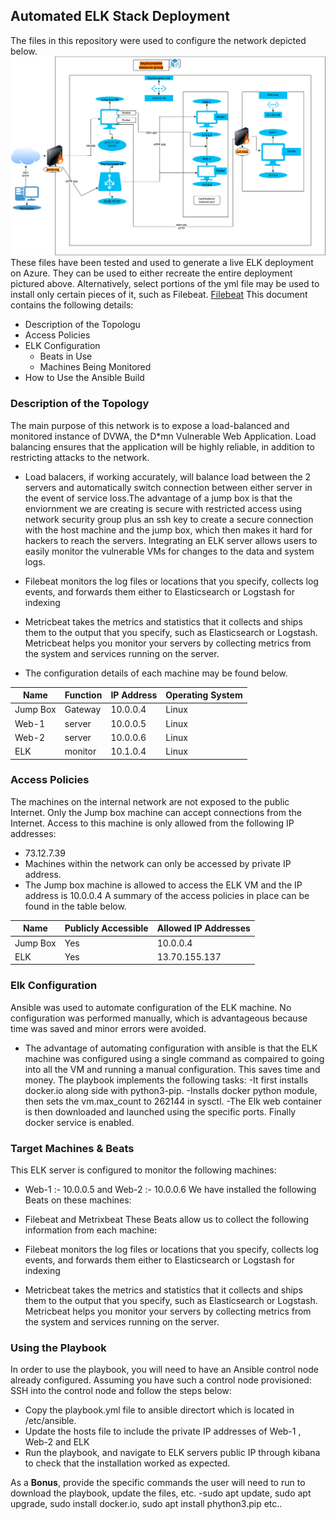## Automated ELK Stack Deployment
The files in this repository were used to configure the network depicted below.
![Diagram](https://github.com/Meroneafuwork/Main-repository/blob/main/Diagram/Cloud%20Security%20and%20Virtualization%20Homework.drawio.png)
These files have been tested and used to generate a live ELK deployment on Azure. They can be used to either recreate the entire deployment pictured above. Alternatively, select portions of the yml file may be used to install only certain pieces of it, such as Filebeat.
[Filebeat](https://github.com/Meroneafuwork/Main-repository/tree/main/Ansible/filebeat)
This document contains the following details:
- Description of the Topologu
- Access Policies
- ELK Configuration
  - Beats in Use
  - Machines Being Monitored
- How to Use the Ansible Build
### Description of the Topology
The main purpose of this network is to expose a load-balanced and monitored instance of DVWA, the D*mn Vulnerable Web Application.
Load balancing ensures that the application will be highly reliable, in addition to restricting attacks to the network.
- Load balacers, if working accurately, will balance load between the 2 servers and automatically switch connection between either server in the event of service loss.The advantage of a jump box is that the enviornment we are creating is secure with restricted access using network security group plus an ssh key to create a secure connection with the host machine and the jump box, which then makes it hard for hackers to reach the servers.
Integrating an ELK server allows users to easily monitor the vulnerable VMs for changes to the data and system logs.

- Filebeat monitors the log files or locations that you specify, collects log events, and forwards them either to Elasticsearch or Logstash for indexing
- Metricbeat takes the metrics and statistics that it collects and ships them to the output that you specify, such as Elasticsearch or Logstash. Metricbeat helps you monitor your servers by collecting metrics from the system and services running on the server.
- The configuration details of each machine may be found below.

| Name     | Function | IP Address | Operating System |
|----------|----------|------------|------------------|
| Jump Box | Gateway  |  10.0.0.4  | Linux            |
| Web-1    |  server  |  10.0.0.5  | Linux            |
| Web-2    |  server  |  10.0.0.6  | Linux            |
| ELK      |  monitor |  10.1.0.4  | Linux            |
### Access Policies
The machines on the internal network are not exposed to the public Internet. 
Only the Jump box machine can accept connections from the Internet. Access to this machine is only allowed from the following IP addresses:
- 73.12.7.39
- Machines within the network can only be accessed by private IP address.
- The Jump box machine is allowed to access the ELK VM and the IP address is 10.0.0.4
A summary of the access policies in place can be found in the table below.

| Name     | Publicly Accessible | Allowed IP Addresses |
|----------|---------------------|----------------------|
| Jump Box | Yes                 | 10.0.0.4             |
| ELK      | Yes                 | 13.70.155.137        |
### Elk Configuration
Ansible was used to automate configuration of the ELK machine. No configuration was performed manually, which is advantageous because time was saved and minor errors were avoided.
- The advantage of automating configuration with ansible is that the ELK machine was configured using a single command as compaired to going into all the VM and running a manual configuration. This saves time and money. 
The playbook implements the following tasks:
-It first installs docker.io along side with python3-pip. 
-Installs docker python module, then sets the vm.max_count to 262144 in sysctl. 
-The Elk web container is then downloaded and launched using the specific ports. Finally docker service is enabled.
### Target Machines & Beats
This ELK server is configured to monitor the following machines:
- Web-1 :- 10.0.0.5 and Web-2 :- 10.0.0.6
We have installed the following Beats on these machines:
- Filebeat and Metrixbeat
These Beats allow us to collect the following information from each machine:

- Filebeat monitors the log files or locations that you specify, collects log events, and forwards them either to Elasticsearch or Logstash for indexing
- Metricbeat takes the metrics and statistics that it collects and ships them to the output that you specify, such as Elasticsearch or Logstash. Metricbeat helps you monitor your servers by collecting metrics from the system and services running on the server.
### Using the Playbook
In order to use the playbook, you will need to have an Ansible control node already configured. Assuming you have such a control node provisioned: 
SSH into the control node and follow the steps below:
- Copy the playbook.yml file to ansible directort which is located in /etc/ansible.
- Update the hosts file to include the private IP addresses of Web-1 , Web-2 and ELK
- Run the playbook, and navigate to ELK servers public IP through kibana to check that the installation worked as expected.

As a **Bonus**, provide the specific commands the user will need to run to download the playbook, update the files, etc.
-sudo apt update, sudo apt upgrade, sudo install docker.io, sudo apt install phython3.pip etc..









